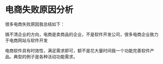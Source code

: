 电商失败原因分析
================

很多电商失败原因我总结如下：

搞不清企业的方向，电商是卖商品的企业，不是软件开发公司，很多电商企业致力于电商网站与软件开发

电商软件具有时效性，满足需求即可，额不是花大量时间我一个功能完善软件产品。典型的例子是各种活动功能需求。
